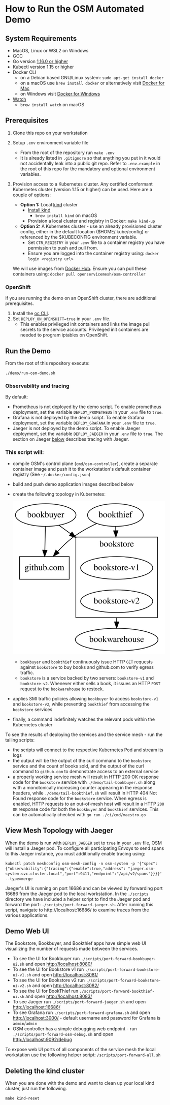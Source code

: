 # How to Run the OSM Automated Demo

## System Requirements
- MacOS, Linux or WSL2 on Windows
- GCC
- Go version [1.16.0 or higher](https://github.com/openservicemesh/osm/issues/2363)
- Kubectl version 1.15 or higher
- Docker CLI
   - on a Debian based GNU/Linux system: `sudo apt-get install docker`
   - on a macOS use `brew install docker` or alternatively visit [Docker for Mac](https://docs.docker.com/docker-for-mac/install/)
   - on Windows visit [Docker for Windows](https://docs.docker.com/docker-for-windows/install/)
- [Watch](http://www.linfo.org/watch.html)
   - `brew install watch` on macOS

## Prerequisites
1. Clone this repo on your workstation
1. Setup `.env` environment variable file
   - From the root of the repository run `make .env`
   - It is already listed in `.gitignore` so that anything you put in it would not accidentally leak into a public git repo. Refer to `.env.example` in the root of this repo for the mandatory and optional environment variables.
1. Provision access to a Kubernetes cluster. Any certified conformant Kubernetes cluster (version 1.15 or higher) can be used. Here are a couple of options:
	- **Option 1:** Local [kind](https://kind.sigs.k8s.io/) cluster
	    - [Install kind](https://kind.sigs.k8s.io/docs/user/quick-start/#installation)
	       - `brew install kind` on macOS
	    - Provision a local cluster and registry in Docker: `make kind-up`
	- **Option 2:** A Kubernetes cluster - use an already provisioned cluster config, either in the default location ($HOME/.kube/config) or referenced by the $KUBECONFIG environment variable.
      - Set `CTR_REGISTRY` in your `.env` file to a container registry you have permission to push and pull from.
      - Ensure you are logged into the container registry using: `docker login <registry url>`

    We will use images from [Docker Hub](https://hub.docker.com/r/openservicemesh/osm-controller). Ensure you can pull these containers using: `docker pull openservicemesh/osm-controller`

### OpenShift
If you are running the demo on an OpenShift cluster, there are additional prerequisites.

1. Install the [oc CLI](https://docs.openshift.com/container-platform/4.7/cli_reference/openshift_cli/getting-started-cli.html).
1. Set `DEPLOY_ON_OPENSHIFT=true` in your `.env` file.
    - This enables privileged init containers and links the image pull secrets to the service accounts. Privileged init containers are needed to program iptables on OpenShift.

## Run the Demo
From the root of this repository execute:
```shell
./demo/run-osm-demo.sh
```

### Observability and tracing
By default:
-  Prometheus is not deployed by the demo script. To enable prometheus deployment, set the variable `DEPLOY_PROMETHEUS` in your `.env` file to `true`.
- Grafana is not deployed by the demo script. To enable Grafana deployment, set the variable `DEPLOY_GRAFANA` in your `.env` file to `true`.
- Jaeger is not deployed by the demo script. To enable Jaeger deployment, set the variable `DEPLOY_JAEGER` in your `.env` file to `true`. The section on Jaeger [below](#view-mesh-topology-with-jaeger) describes tracing with Jaeger.

### This script will:
  - compile OSM's control plane (`cmd/osm-controller`), create a separate container image and push it to the workstation's default container registry (See `~/.docker/config.json`)
  - build and push demo application images described below
  - create the following topology in Kubernetes:

	![Graph](graph.svg)

	- `bookbuyer` and `bookthief` continuously issue HTTP `GET` requests against `bookstore` to buy books and github.com to verify egress traffic.
	- `bookstore` is a service backed by two servers: `bookstore-v1` and `bookstore-v2`. Whenever either sells a book, it issues an HTTP `POST` request to the `bookwarehouse` to restock.

  - applies SMI traffic policies allowing `bookbuyer` to access `bookstore-v1` and `bookstore-v2`, while preventing `bookthief` from accessing the `bookstore` services
  - finally, a command indefinitely watches the relevant pods within the Kubernetes cluster


To see the results of deploying the services and the service mesh - run the tailing scripts:
  - the scripts will connect to the respective Kubernetes Pod and stream its logs
  - the output will be the output of the curl command to the `bookstore` service and the count of books sold, and the output of the curl command to `github.com` to demonstrate access to an external service
  - a properly working service mesh will result in HTTP 200 OK response code for the `bookstore` service with `./demo/tail-bookbuyer.sh` along with a monotonically increasing counter appearing in the response headers, while `./demo/tail-bookthief.sh` will result in HTTP 404 Not Found response code for the `bookstore` service. When egress is enabled, HTTP requests to an out-of-mesh host will result in a HTTP `200 OK` response code for both the `bookbuyer` and `bookthief` services.
  This can be automatically checked with `go run ./ci/cmd/maestro.go`

## View Mesh Topology with Jaeger
When the demo is run with `DEPLOY_JAEGER` set to `true` in your `.env` file, OSM will install a Jaeger pod. To configure all participating Envoys to send spans to this Jaeger instance, you must additionally enable tracing using:
```console
kubectl patch meshconfig osm-mesh-config -n osm-system -p '{"spec":{"observability":{"tracing":{"enable":true,"address": "jaeger.osm-system.svc.cluster.local","port":9411,"endpoint":"/api/v2/spans"}}}}'  --type=merge
```
Jaeger's UI is running on port 16686 and can be viewed by forwarding port 16686 from the Jaeger pod to the local workstation. In the `./scripts` directory we have included a helper script to find the Jaeger pod and forward the port: `./scripts/port-forward-jaeger.sh`. After running this script, navigate to http://localhost:16686/ to examine traces from the various applications.

## Demo Web UI
The Bookstore, Bookbuyer, and Bookthief apps have simple web UI visualizing the number of requests made between the services.

  - To see the UI for Bookbuyer run `./scripts/port-forward-bookbuyer-ui.sh` and open [http://localhost:8080/](http://localhost:8080/)
  - To see the UI for Bookstore v1 run `./scripts/port-forward-bookstore-ui-v1.sh` and open [http://localhost:8081/](http://localhost:8081/)
  - To see the UI for Bookstore v2 run `./scripts/port-forward-bookstore-ui-v2.sh` and open [http://localhost:8082/](http://localhost:8082/)
  - To see the UI for BookThief run `./scripts/port-forward-bookthief-ui.sh` and open [http://localhost:8083/](http://localhost:8083/)
  - To see Jaeger run `./scripts/port-forward-jaeger.sh` and open [http://localhost:16686/](http://localhost:16686/)
  - To see Grafana run `./scripts/port-forward-grafana.sh` and open [http://localhost:3000/](http://localhost:3000/) - default username and password for Grafana is `admin`/`admin`
  - OSM controller has a simple debugging web endpoint - run `./scripts/port-forward-osm-debug.sh` and open [http://localhost:9092/debug](http://localhost:9092/debug)

To expose web UI ports of all components of the service mesh the local workstation use the following helper script: `/scripts/port-forward-all.sh`


## Deleting the kind cluster
When you are done with the demo and want to clean up your local kind cluster, just run the following.
```shell
make kind-reset
```

